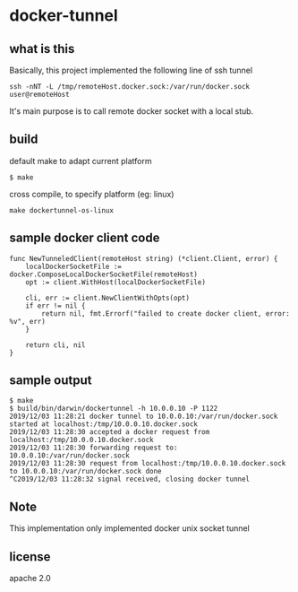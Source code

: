 # docker-tunnel

## what is this

Basically, this project implemented the following line of ssh tunnel

```
ssh -nNT -L /tmp/remoteHost.docker.sock:/var/run/docker.sock user@remoteHost
```

It's main purpose is to call remote docker socket with a local stub.

## build

default make to adapt current platform

```
$ make 
```

cross compile, to specify platform (eg: linux)

```
make dockertunnel-os-linux
```

## sample docker client code

```
func NewTunneledClient(remoteHost string) (*client.Client, error) {
	localDockerSocketFile := docker.ComposeLocalDockerSocketFile(remoteHost)
	opt := client.WithHost(localDockerSocketFile)

	cli, err := client.NewClientWithOpts(opt)
	if err != nil {
		return nil, fmt.Errorf("failed to create docker client, error: %v", err)
	}

	return cli, nil
}
```

## sample output

```
$ make
$ build/bin/darwin/dockertunnel -h 10.0.0.10 -P 1122
2019/12/03 11:28:21 docker tunnel to 10.0.0.10:/var/run/docker.sock started at localhost:/tmp/10.0.0.10.docker.sock
2019/12/03 11:28:30 accepted a docker request from localhost:/tmp/10.0.0.10.docker.sock
2019/12/03 11:28:30 forwarding request to: 10.0.0.10:/var/run/docker.sock
2019/12/03 11:28:30 request from localhost:/tmp/10.0.0.10.docker.sock to 10.0.0.10:/var/run/docker.sock done
^C2019/12/03 11:28:32 signal received, closing docker tunnel

```

## Note

This implementation only implemented docker unix socket tunnel

## license

apache 2.0
